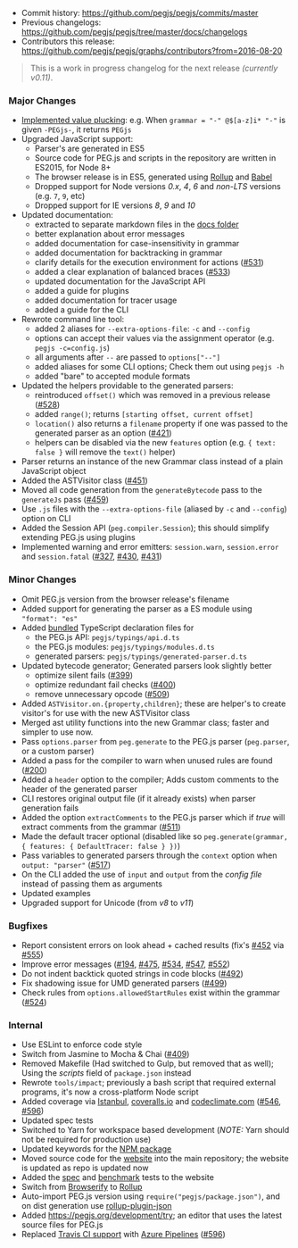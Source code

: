 * Commit history: https://github.com/pegjs/pegjs/commits/master
* Previous changelogs: https://github.com/pegjs/pegjs/tree/master/docs/changelogs
* Contributors this release: https://github.com/pegjs/pegjs/graphs/contributors?from=2016-08-20

> This is a work in progress changelog for the next release _(currently v0.11)_.

### Major Changes

* [Implemented value plucking](https://github.com/pegjs/pegjs/commit/460f0cc5bc9e7b12e7830a13a9afa5026a5f20f4): e.g. When `grammar = "-" @$[a-z]i* "-"` is given `-PEGjs-`, it returns `PEGjs`
* Upgraded JavaScript support:
  - Parser's are generated in ES5
  - Source code for PEG.js and scripts in the repository are written in ES2015, for Node 8+
  - The browser release is in ES5, generated using [Rollup](https://rollupjs.org/) and [Babel](https://babeljs.io/)
  - Dropped support for Node versions _0.x_, _4_, _6_ and _non-LTS_ versions (e.g. `7`, `9`, etc)
  - Dropped support for IE versions _8_, _9_ and _10_
* Updated documentation:
  - extracted to separate markdown files in the [docs folder](https://github.com/pegjs/pegjs/tree/master/docs)
  - better explanation about error messages
  - added documentation for case-insensitivity in grammar
  - added documentation for backtracking in grammar
  - clarify details for the execution environment for actions ([#531](https://github.com/pegjs/pegjs/pull/531))
  - added a clear explanation of balanced braces ([#533](https://github.com/pegjs/pegjs/pull/533))
  - updated documentation for the JavaScript API
  - added a guide for plugins
  - added documentation for tracer usage
  - added a guide for the CLI
* Rewrote command line tool:
  - added 2 aliases for `--extra-options-file`: `-c` and `--config`
  - options can accept their values via the assignment operator (e.g. `pegjs -c=config.js`)
  - all arguments after `--` are passed to `options["--"]`
  - added aliases for some CLI options; Check them out using `pegjs -h`
  - added "bare" to accepted module formats
* Updated the helpers providable to the generated parsers:
  - reintroduced `offset()` which was removed in a previous release ([#528](https://github.com/pegjs/pegjs/pull/528))
  - added `range()`; returns `[starting offset, current offset]`
  - `location()` also returns a `filename` property if one was passed to the generated parser as an option ([#421](https://github.com/pegjs/pegjs/issues/421))
  - helpers can be disabled via the new `features` option (e.g. `{ text: false }` will remove the `text()` helper)
* Parser returns an instance of the new Grammar class instead of a plain JavaScript object
* Added the ASTVisitor class ([#451](https://github.com/pegjs/pegjs/issues/451))
* Moved all code generation from the `generateBytecode` pass to the `generateJs` pass ([#459](https://github.com/pegjs/pegjs/pull/459))
* Use `.js` files with the `--extra-options-file` (aliased by `-c` and `--config`) option on CLI
* Added the Session API (`peg.compiler.Session`); this should simplify extending PEG.js using plugins
* Implemented warning and error emitters: `session.warn`, `session.error` and `session.fatal` ([#327](https://github.com/pegjs/pegjs/issues/327), [#430](https://github.com/pegjs/pegjs/issues/430), [#431](https://github.com/pegjs/pegjs/issues/431))

### Minor Changes

* Omit PEG.js version from the browser release's filename
* Added support for generating the parser as a ES module using `"format": "es"`
* Added [bundled](https://www.npmjs.com/package/pegjs) TypeScript declaration files for
  - the PEG.js API: `pegjs/typings/api.d.ts`
  - the PEG.js modules: `pegjs/typings/modules.d.ts`
  - generated parsers: `pegjs/typings/generated-parser.d.ts`
* Updated bytecode generator; Generated parsers look slightly better
  - optimize silent fails ([#399](https://github.com/pegjs/pegjs/issues/399))
  - optimize redundant fail checks ([#400](https://github.com/pegjs/pegjs/issues/400))
  - remove unnecessary opcode ([#509](https://github.com/pegjs/pegjs/pull/509))
* Added `ASTVisitor.on.{property,children}`; these are helper's to create visitor's for use with the new ASTVisitor class
* Merged ast utility functions into the new Grammar class; faster and simpler to use now.
* Pass `options.parser` from `peg.generate` to the PEG.js parser (`peg.parser`, or a custom parser)
* Added a pass for the compiler to warn when unused rules are found ([#200](https://github.com/pegjs/pegjs/issues/200))
* Added a `header` option to the compiler; Adds custom comments to the header of the generated parser
* CLI restores original output file (if it already exists) when parser generation fails
* Added the option `extractComments` to the PEG.js parser which if _true_ will extract comments from the grammar ([#511](https://github.com/pegjs/pegjs/pull/511))
* Made the default tracer optional (disabled like so `peg.generate(grammar, { features: { DefaultTracer: false } })`)
* Pass variables to generated parsers through the `context` option when `output: "parser"` ([#517](https://github.com/pegjs/pegjs/issues/517))
* On the CLI added the use of `input` and `output` from the _config file_ instead of passing them as arguments
* Updated examples
* Upgraded support for Unicode (from _v8_ to _v11_)

### Bugfixes

* Report consistent errors on look ahead + cached results (fix's [#452](https://github.com/pegjs/pegjs/issues/452) via [#555](https://github.com/pegjs/pegjs/issues/555))
* Improve error messages ([#194](https://github.com/pegjs/pegjs/issues/194), [#475](https://github.com/pegjs/pegjs/pull/475), [#534](https://github.com/pegjs/pegjs/pull/534), [#547](https://github.com/pegjs/pegjs/pull/547), [#552](https://github.com/pegjs/pegjs/pull/552))
* Do not indent backtick quoted strings in code blocks ([#492](https://github.com/pegjs/pegjs/pull/492))
* Fix shadowing issue for UMD generated parsers ([#499](https://github.com/pegjs/pegjs/issues/499))
* Check rules from `options.allowedStartRules` exist within the grammar ([#524](https://github.com/pegjs/pegjs/issues/524))

### Internal

* Use ESLint to enforce code style
* Switch from Jasmine to Mocha & Chai ([#409](https://github.com/pegjs/pegjs/issues/409))
* Removed Makefile (Had switched to Gulp, but removed that as well); Using the _scripts_ field of `package.json` instead
* Rewrote `tools/impact`; previously a bash script that required external programs, it's now a cross-platform Node script
* Added coverage via [Istanbul](https://www.npmjs.com/package/nyc), [coveralls.io](https://coveralls.io/github/pegjs/pegjs) and [codeclimate.com](https://codeclimate.com/github/pegjs/pegjs) ([#546](https://github.com/pegjs/pegjs/pull/546), [#596](https://github.com/pegjs/pegjs/pull/596))
* Updated spec tests
* Switched to Yarn for workspace based development (_NOTE:_ Yarn should not be required for production use)
* Updated keywords for the [NPM package](https://www.npmjs.com/package/pegjs)
* Moved source code for the [website](https://pegjs.org/) into the main repository; the website is updated as repo is updated now
* Added the [spec](https://pegjs.org/development/test) and [benchmark](https://pegjs.org/development/benchmark) tests to the website
* Switch from [Browserify](https://github.com/browserify/browserify) to [Rollup](https://rollupjs.org/)
* Auto-import PEG.js version using `require("pegjs/package.json")`, and on dist generation use [rollup-plugin-json](https://www.npmjs.com/package/rollup-plugin-json)
* Added https://pegjs.org/development/try; an editor that uses the latest source files for PEG.js
* Replaced [Travis CI support](https://travis-ci.org/pegjs/pegjs/builds) with [Azure Pipelines](https://dev.azure.com/pegjs/pegjs/_build) ([#596](https://github.com/pegjs/pegjs/pull/596))
